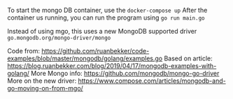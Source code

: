 To start the mongo DB container, use the `docker-compose up`
After the container us running, you can run the program using `go run main.go`


Instead of using mgo, this uses a new MongoDB supported driver `go.mongodb.org/mongo-driver/mongo`



Code from: https://github.com/ruanbekker/code-examples/blob/master/mongodb/golang/examples.go
Based on article: https://blog.ruanbekker.com/blog/2019/04/17/mongodb-examples-with-golang/
More Mongo info: https://github.com/mongodb/mongo-go-driver
More on the new driver: https://www.compose.com/articles/mongodb-and-go-moving-on-from-mgo/